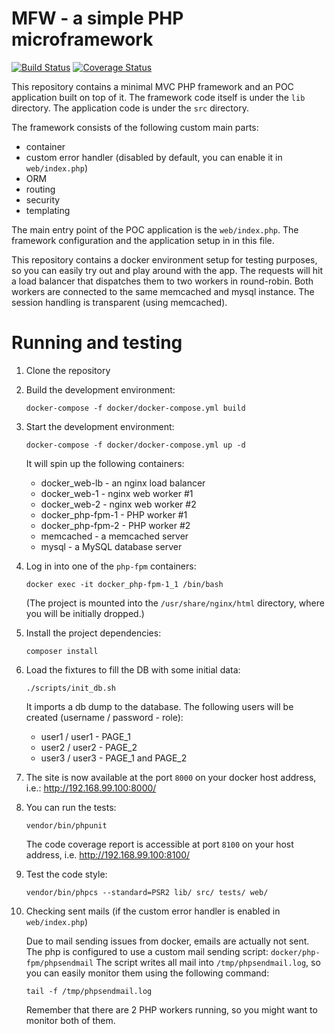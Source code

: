 MFW - a simple PHP microframework
=================================

[![Build Status](https://travis-ci.org/smatyas/mfw.svg?branch=master)](https://travis-ci.org/smatyas/mfw)
[![Coverage Status](https://coveralls.io/repos/github/smatyas/mfw/badge.svg?branch=master)](https://coveralls.io/github/smatyas/mfw?branch=master)

This repository contains a minimal MVC PHP framework and an POC application built on top of it.
The framework code itself is under the `lib` directory.
The application code is under the `src` directory.

The framework consists of the following custom main parts:
  - container
  - custom error handler (disabled by default, you can enable it in `web/index.php`)
  - ORM
  - routing
  - security
  - templating
  
The main entry point of the POC application is the `web/index.php`.
The framework configuration and the application setup in in this file.

This repository contains a docker environment setup for testing purposes, 
so you can easily try out and play around with the app.
The requests will hit a load balancer that dispatches them to two workers in round-robin.
Both workers are connected to the same memcached and mysql instance. 
The session handling is transparent (using memcached).

Running and testing
===================

1. Clone the repository
2. Build the development environment:

    ```
    docker-compose -f docker/docker-compose.yml build
    ```

3. Start the development environment:

    ```
    docker-compose -f docker/docker-compose.yml up -d
    ```
    
    It will spin up the following containers:
     - docker_web-lb - an nginx load balancer
     - docker_web-1 - nginx web worker #1
     - docker_web-2 - nginx web worker #2
     - docker_php-fpm-1 - PHP worker #1
     - docker_php-fpm-2 - PHP worker #2
     - memcached - a memcached server
     - mysql - a MySQL database server
    
4. Log in into one of the `php-fpm` containers:

    ```
    docker exec -it docker_php-fpm-1_1 /bin/bash
    ```
    
    (The project is mounted into the `/usr/share/nginx/html` directory, where you will be initially dropped.)
   
5. Install the project dependencies:

    ```
    composer install
    ```
   
6. Load the fixtures to fill the DB with some initial data:

    ```
    ./scripts/init_db.sh
    ```
    
    It imports a db dump to the database.
    The following users will be created (username / password - role):
      - user1 / user1 - PAGE_1
      - user2 / user2 - PAGE_2
      - user3 / user3 - PAGE_1 and PAGE_2
    
7. The site is now available at the port `8000` on your docker host address, i.e.: http://192.168.99.100:8000/

8. You can run the tests:

    ```
    vendor/bin/phpunit
    ```
    
    The code coverage report is accessible at port `8100` on your host address, i.e. http://192.168.99.100:8100/

9. Test the code style:

    ```
    vendor/bin/phpcs --standard=PSR2 lib/ src/ tests/ web/
    ```

10. Checking sent mails (if the custom error handler is enabled in `web/index.php`)

    Due to mail sending issues from docker, emails are actually not sent. 
    The php is configured to use a custom mail sending script: `docker/php-fpm/phpsendmail`
    The script writes all mail into `/tmp/phpsendmail.log`, so you can easily monitor them using the following command:
    
    ```
    tail -f /tmp/phpsendmail.log
    ```
    
    Remember that there are 2 PHP workers running, so you might want to monitor both of them.
